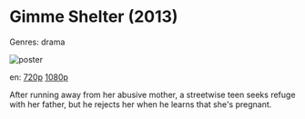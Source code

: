 # Gimme Shelter (2013)

Genres: drama

![poster](http://image.tmdb.org/t/p/w500/wH7vpiZaLFszp101lfBuJBDSd4Q.jpg)

en:
  [720p](magnet:?xt=urn:btih:CDB652BD08550DC4696EDA9CBD5DF496503329F3&tr=udp://glotorrents.pw:6969/announce&tr=udp://tracker.opentrackr.org:1337/announce&tr=udp://torrent.gresille.org:80/announce&tr=udp://tracker.openbittorrent.com:80&tr=udp://tracker.coppersurfer.tk:6969&tr=udp://tracker.leechers-paradise.org:6969&tr=udp://p4p.arenabg.ch:1337&tr=udp://tracker.internetwarriors.net:1337)
  [1080p](magnet:?xt=urn:btih:4599BD38BDBDD4F1F915596889E59C063C145ED6&tr=udp://glotorrents.pw:6969/announce&tr=udp://tracker.opentrackr.org:1337/announce&tr=udp://torrent.gresille.org:80/announce&tr=udp://tracker.openbittorrent.com:80&tr=udp://tracker.coppersurfer.tk:6969&tr=udp://tracker.leechers-paradise.org:6969&tr=udp://p4p.arenabg.ch:1337&tr=udp://tracker.internetwarriors.net:1337)
  


After running away from her abusive mother, a streetwise teen seeks refuge with her father, but he rejects her when he learns that she's pregnant.